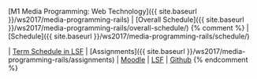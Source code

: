 [M1 Media Programming: Web Technology]({{ site.baseurl }}/ws2017/media-programming-rails)
 | [Overall Schedule]({{ site.baseurl }}/ws2017/media-programming-rails/overall-schedule/)
 {% comment %}
 | [Schedule]({{ site.baseurl }}/ws2017/media-programming-rails/schedule/)

 | [Term Schedule in LSF](https://lsf.htw-berlin.de/qisserver/rds?state=wplan&act=stg&pool=stg&show=plan&P.vx=kurz&missing=allTerms&k_abstgv.abstgvnr=312)
 | [Assignments]({{ site.baseurl }}/ws2017/media-programming-rails/assignments)
 | [Moodle](https://moodle.htw-berlin.de/course/view.php?id=12516)
 | [LSF](https://lsf.htw-berlin.de/qisserver/rds?state=wsearchv&search=2&veranstaltung.veranstid=131290)
 | [Github](https://github.com/htw-imi-m1-ws2017)
 {% endcomment %}
